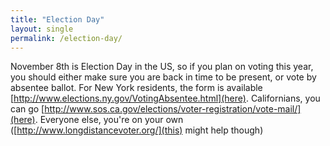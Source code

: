 ```yaml
---
title: "Election Day"
layout: single
permalink: /election-day/
---
```


November 8th is Election Day in the US, so if you plan on voting this year, you
should either make sure you are back in time to be present, or vote by absentee
ballot. For New York residents, the form is available
[http://www.elections.ny.gov/VotingAbsentee.html](here). Californians, you can
go [http://www.sos.ca.gov/elections/voter-registration/vote-mail/](here).
Everyone else, you're on your own ([http://www.longdistancevoter.org/](this)
might help though)
